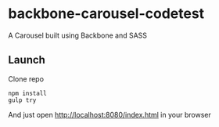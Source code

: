 # backbone-carousel-codetest

A Carousel built using Backbone and SASS

## Launch

Clone repo

```
npm install
gulp try
```

And just open [http://localhost:8080/index.html](http://localhost:8080/index.html) in your browser


